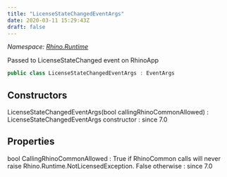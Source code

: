 ```yaml
---
title: "LicenseStateChangedEventArgs"
date: 2020-03-11 15:29:43Z
draft: false
---
```


*Namespace: [Rhino.Runtime](../)*

Passed to LicenseStateChanged event on RhinoApp
```cs
public class LicenseStateChangedEventArgs : EventArgs
```
## Constructors

LicenseStateChangedEventArgs(bool callingRhinoCommonAllowed)
: LicenseStateChangedEventArgs constructor
: since 7.0
## Properties

bool CallingRhinoCommonAllowed
: True if RhinoCommon calls will never raise Rhino.Runtime.NotLicensedException.
     False otherwise
: since 7.0
